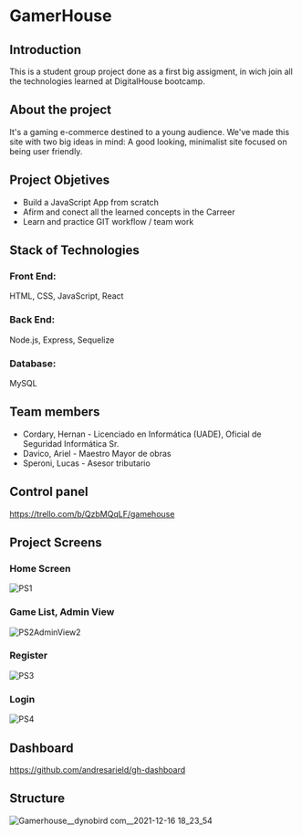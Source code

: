 
# **GamerHouse** 


## Introduction

This is a student group project done as a first big assigment, in wich join all the technologies learned at DigitalHouse bootcamp.


## About the project

It's a gaming e-commerce destined to a young audience. We've made this site with two big ideas in mind: A good looking, minimalist site focused on being user friendly.


## Project Objetives

* Build a JavaScript App from scratch
* Afirm and conect all the learned concepts in the Carreer
* Learn and practice GIT workflow / team work


## Stack of Technologies

### Front End: 
HTML, CSS, JavaScript, React

### Back End: 
Node.js, Express, Sequelize

### Database: 
MySQL


## Team members

* Cordary, Hernan - Licenciado en Informática (UADE), Oficial de Seguridad Informática Sr.
* Davico, Ariel - Maestro Mayor de obras
* Speroni, Lucas - Asesor tributario


## Control panel

https://trello.com/b/QzbMQqLF/gamehouse 


## Project Screens

### Home Screen
![PS1](https://user-images.githubusercontent.com/89488172/157124418-a1884da4-2773-4be5-96dc-adee0f915a37.PNG)

### Game List, Admin View
![PS2AdminView2](https://user-images.githubusercontent.com/89488172/157124423-96ee8848-b5b5-4ed1-890d-7f650da6161f.PNG)

### Register
![PS3](https://user-images.githubusercontent.com/89488172/157124426-700b7d22-dc05-400e-a4b4-0304fd7267ee.PNG)

### Login
![PS4](https://user-images.githubusercontent.com/89488172/157124427-8d1dff4a-8c21-4c87-8b1f-920bb13cebb0.PNG)



## Dashboard

https://github.com/andresarield/gh-dashboard 


## Structure

![Gamerhouse__dynobird com__2021-12-16 18_23_54](https://user-images.githubusercontent.com/89488172/146451029-29c7304e-6c0a-4eb0-b9ab-da36f3dc6a5f.png)

